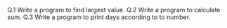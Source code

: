 Q.1 Write a program to find largest value.
Q.2 Write a program to calculate sum.
Q.3 Write a program to print days according to to number.
